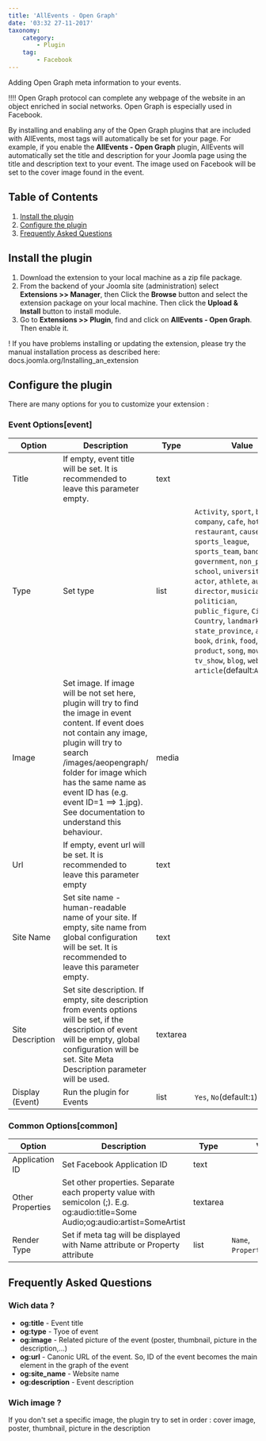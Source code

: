 ```yaml
---
title: 'AllEvents - Open Graph'
date: '03:32 27-11-2017'
taxonomy:
    category:
        - Plugin
    tag:
        - Facebook
---
```


Adding Open Graph meta information to your events.

!!!! Open Graph protocol can complete any webpage of the website in an object enriched in social networks. Open Graph is especially used in Facebook.

By installing and enabling any of the Open Graph plugins that are included with AllEvents, most tags will automatically be set for your page. For example, if you enable the **AllEvents - Open Graph** plugin, AllEvents will automatically set the title and description for your Joomla page using the title and description text to your event. The image used on Facebook will be set to the cover image found in the event.

## Table of Contents
1. [Install the plugin](#install-the-plugin)
2. [Configure the plugin](#configure-the-plugin)
3. [Frequently Asked Questions](#frequently-asked-questions)
	
## Install the plugin
1. Download the extension to your local machine as a zip file package.
2. From the backend of your Joomla site (administration) select **Extensions >> Manager**, then Click the <b>Browse</b> button and select the extension package on your local machine. Then click the **Upload & Install** button to install module.
3. Go to **Extensions >> Plugin**, find and click on **AllEvents - Open Graph**. Then enable it.

! If you have problems installing or updating the extension, please try the manual installation process as described here: docs.joomla.org/Installing_an_extension

## Configure the plugin
There are many options for you to customize your extension :
### Event Options[event]
             
| Option | Description | Type | Value |
| ------ | ----------- | ---- | ----- |
|  Title | If empty, event title will be set. It is recommended to leave this parameter empty. | text | |
|  Type | Set type | list | `Activity`, `sport`, `bar`, `company`, `cafe`, `hotel`, `restaurant`, `cause`, `sports_league`, `sports_team`, `band`, `government`, `non_profit`, `school`, `university`, `actor`, `athlete`, `author`, `director`, `musician`, `politician`, `public_figure`, `City`, `Country`, `landmark`, `state_province`, `album`, `book`, `drink`, `food`, `game`, `product`, `song`, `movie`, `tv_show`, `blog`, `website`, `article`(default:`Activity`)|
|  Image | Set image. If image will be not set here, plugin will try to find the image in event content. If event does not contain any image, plugin will try to search /images/aeopengraph/ folder for image which has the same name as event ID has (e.g. event ID=1 ==> 1.jpg). See documentation to understand this behaviour. | media | |
|  Url | If empty, event url will be set. It is recommended to leave this parameter empty | text | |
|  Site Name | Set site name - human-readable name of your site. If empty, site name from global configuration will be set. It is recommended to leave this parameter empty. | text | |
|  Site Description | Set site description. If empty, site description from events options will be set, if the description of event will be empty, global configuration will be set. Site Meta Description parameter will be used. | textarea | |
|  Display (Event) | Run the plugin for Events | list | `Yes`, `No`(default:`1`)|
### Common Options[common]
             
| Option | Description | Type | Value |
| ------ | ----------- | ---- | ----- |
|  Application ID | Set Facebook Application ID | text | |
|  Other Properties | Set other properties. Separate each property value with semicolon (;). E.g. og:audio:title=Some Audio;og:audio:artist=SomeArtist | textarea | |
|  Render Type | Set if meta tag will be displayed with Name attribute or Property attribute | list | `Name`, `Property`(default:`1`)|

## Frequently Asked Questions
### Wich data ?
* **og:title** - Event title
* **og:type** - Tyoe of event
* **og:image** - Related picture of the event (poster, thumbnail, picture in the description,...)
* **og:url** - Canonic URL of the event. So, ID of the event becomes the main element in the graph of the event
* **og:site_name** - Website name
* **og:description** - Event description

### Wich image ?
If you don't set a specific image, the plugin try to set in order : cover image,  poster, thumbnail, picture in the description 